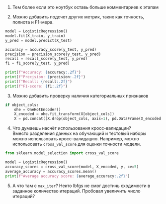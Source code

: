 1. Тем более если это ноутбук оставь больше комментариев к этапам

2. Можно добавить подсчет других метрик, таких как точность, полнота и F1-мера.

```py
model = LogisticRegression()
model.fit(X_train, y_train)
y_pred = model.predict(X_test)

accuracy = accuracy_score(y_test, y_pred)
precision = precision_score(y_test, y_pred)
recall = recall_score(y_test, y_pred)
f1 = f1_score(y_test, y_pred)

print(f"Accuracy: {accuracy:.2f}")
print(f"Precision: {precision:.2f}")
print(f"Recall: {recall:.2f}")
print(f"F1-score: {f1:.2f}")
```

3. Можно добавить проверку наличия категориальных признаков

```py
if object_cols:
    ohe = OneHotEncoder()
    X_encoded = ohe.fit_transform(X[object_cols])
    X = pd.concat([X.drop(object_cols, axis=1), pd.DataFrame(X_encoded.toarray())], axis=1)
```

4. Что думаешь насчёт использования кросс-валидации?   
Вместо разделения данных на обучающий и тестовый наборы можно использовать кросс-валидацию. Например, можно использовать `cross_val_score` для оценки точности модели.

```py
from sklearn.model_selection import cross_val_score

model = LogisticRegression()
accuracy_scores = cross_val_score(model, X_encoded, y, cv=5)
average_accuracy = accuracy_scores.mean()
print(f"Average accuracy score: {average_accuracy:.2f}")
```

5. А что там с `max_iter`? Некто lbfgs не смог достичь сходимости в заданное количество итераций. Пробовал увеличить число итераций?